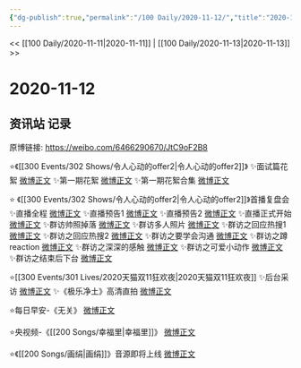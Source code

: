 ```yaml
---
{"dg-publish":true,"permalink":"/100 Daily/2020-11-12/","title":"2020-11-12","created":"2023-04-08T16:54:26.284+08:00","updated":"2023-04-08T16:54:59.645+08:00"}
---
```



<< [[100 Daily/2020-11-11\|2020-11-11]] | [[100 Daily/2020-11-13\|2020-11-13]] >>

# 2020-11-12

## 资讯站 记录

原博链接: https://weibo.com/6466290670/JtC9oF2B8

⭐《[[300 Events/302 Shows/令人心动的offer2\|令人心动的offer2]]》
✨面试篇花絮 [微博正文](https://m.weibo.cn/6466290670/4570455924551910)
✨第一期花絮 [微博正文](https://weibo.com/6466290670/JtyxhdJtR)
✨第一期花絮合集 [微博正文](https://weibo.com/6466290670/JtBWfrBUO)

⭐ 《[[300 Events/302 Shows/令人心动的offer2\|令人心动的offer2]]》首播复盘会
✨直播全程 [微博正文](https://m.weibo.cn/6466290670/4570484819623999)
✨直播预告1 [微博正文](https://weibo.com/6466290670/Jty585r0R)
✨直播预告2 [微博正文](https://weibo.com/6466290670/JtyZO4VVs)
✨直播正式开始 [微博正文](https://weibo.com/6466290670/JtzkEcL2S)
✨群访帅照掉落 [微博正文](https://weibo.com/6466290670/JtA5HizB1)
✨群访多人照片 [微博正文](https://m.weibo.cn/6466290670/4570588514882324)
✨群访之回应热搜1 [微博正文](https://m.weibo.cn/6466290670/4570493078733534)
✨群访之回应热搜2 [微博正文](https://m.weibo.cn/6466290670/4570501512961898)
✨群访之要学会沟通 [微博正文](https://weibo.com/6466290670/JtzAak22z)
✨群访之蹲reaction [微博正文](https://weibo.com/6466290670/JtzFs02tZ)
✨群访之深深的感触 [微博正文](https://weibo.com/6466290670/JtzMyj3Ff)
✨群访之可爱小动作 [微博正文](https://weibo.com/6466290670/JtzQ25452)
✨群访之结束后下台 [微博正文](https://weibo.com/6466290670/JtzSutXVH)

⭐[[300 Events/301 Lives/2020天猫双11狂欢夜\|2020天猫双11狂欢夜]]
✨后台采访 [微博正文](https://weibo.com/6466290670/JtwbXDh29)
✨《极乐净土》高清直拍 [微博正文](https://weibo.com/6466290670/JtBiDCx6H)

⭐每日早安-《无关》 [微博正文](https://weibo.com/6466290670/JtwaznsMY)

⭐央视频-《[[200 Songs/幸福里\|幸福里]]》 [微博正文](https://weibo.com/6466290670/JtwHX070A)

⭐《[[200 Songs/画绢\|画绢]]》音源即将上线 [微博正文](https://m.weibo.cn/6466290670/4570460111771326)
